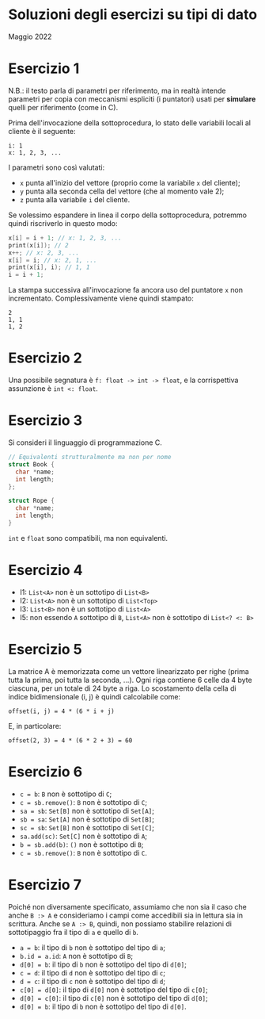 # Soluzioni degli esercizi su tipi di dato

Maggio 2022

# Esercizio 1

N.B.: il testo parla di parametri per riferimento, ma in realtà intende
parametri per copia con meccanismi espliciti (i puntatori) usati per
**simulare** quelli per riferimento (come in C).

Prima dell'invocazione della sottoprocedura, lo stato delle variabili locali al
cliente è il seguente:

```
i: 1
x: 1, 2, 3, ...
```

I parametri sono così valutati:

- `x` punta all'inizio del vettore (proprio come la variabile `x` del cliente);
- `y` punta alla seconda cella del vettore (che al momento vale 2);
- `z` punta alla variabile `i` del cliente.

Se volessimo espandere in linea il corpo della sottoprocedura, potremmo quindi
riscriverlo in questo modo:

```c
x[i] = i + 1; // x: 1, 2, 3, ...
print(x[i]); // 2
x++; // x: 2, 3, ...
x[i] = i; // x: 2, 1, ...
print(x[i], i); // 1, 1
i = i + 1;
```

La stampa successiva all'invocazione fa ancora uso del puntatore `x` non
incrementato. Complessivamente viene quindi stampato:

```
2
1, 1
1, 2
```

# Esercizio 2

Una possibile segnatura è `f: float -> int -> float`, e la corrispettiva
assunzione è `int <: float`.

# Esercizio 3

Si consideri il linguaggio di programmazione C.

```c
// Equivalenti strutturalmente ma non per nome
struct Book {
  char *name;
  int length;
};

struct Rope {
  char *name;
  int length;
}
```

`int` e `float` sono compatibili, ma non equivalenti.

# Esercizio 4

- I1: `List<A>` non è un sottotipo di `List<B>`
- I2: `List<A>` non è un sottotipo di `List<Top>`
- I3: `List<B>` non è un sottotipo di `List<A>`
- I5: non essendo `A` sottotipo di `B`,
  `List<A>` non è sottotipo di `List<? <: B>`

# Esercizio 5

La matrice A è memorizzata come un vettore linearizzato per righe (prima tutta
la prima, poi tutta la seconda, ...). Ogni riga contiene 6 celle da 4 byte
ciascuna, per un totale di 24 byte a riga. Lo scostamento della cella di indice
bidimensionale (i, j) è quindi calcolabile come:

```
offset(i, j) = 4 * (6 * i + j)
```

E, in particolare:

```
offset(2, 3) = 4 * (6 * 2 + 3) = 60
```

# Esercizio 6

- `c = b`: `B` non è sottotipo di `C`;
- `c = sb.remove()`: `B` non è sottotipo di `C`;
- `sa = sb`: `Set[B]` non è sottotipo di `Set[A]`;
- `sb = sa`: `Set[A]` non è sottotipo di `Set[B]`;
- `sc = sb`: `Set[B]` non è sottotipo di `Set[C]`;
- `sa.add(sc)`: `Set[C]` non è sottotipo di `A`;
- `b = sb.add(b)`: `()` non è sottotipo di `B`;
- `c = sb.remove()`: `B` non è sottotipo di `C`.

# Esercizio 7

Poiché non diversamente specificato, assumiamo che non sia il caso che anche
`B :> A` e consideriamo i campi come accedibili sia in lettura sia in scrittura.
Anche se `A :> B`, quindi, non possiamo stabilire relazioni di sottotipaggio fra
il tipo di `a` e quello di `b`.

- `a = b`: il tipo di `b` non è sottotipo del tipo di `a`;
- `b.id = a.id`: `A` non è sottotipo di `B`;
- `d[0] = b`: il tipo di `b` non è sottotipo del tipo di `d[0]`;
- `c = d`: il tipo di `d` non è sottotipo del tipo di `c`;
- `d = c`: il tipo di `c` non è sottotipo del tipo di `d`;
- `c[0] = d[0]`: il tipo di `d[0]` non è sottotipo del tipo di `c[0]`;
- `d[0] = c[0]`: il tipo di `c[0]` non è sottotipo del tipo di `d[0]`;
- `d[0] = b`: il tipo di `b` non è sottotipo del tipo di `d[0]`.
